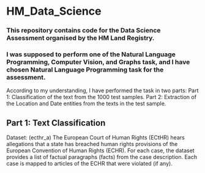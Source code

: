 # HM_Data_Science

### This repository contains code for the Data Science Assessment organised by the HM Land Registry.

### I was supposed to perform one of the Natural Language Programming, Computer Vision, and Graphs task, and I have chosen **Natural Language Programming** task for the assessment. 

According to my understanding, I have performed the task in two parts: 
  Part 1: Classification of the text from the 1000 test samples. 
  Part 2: Extraction of the Location and Date entities from the texts in the test sample. 

## Part 1: Text Classification

Dataset: (ecthr_a) The European Court of Human Rights (ECtHR) hears allegations that a state has breached human rights provisions of the European Convention of Human Rights (ECHR). For each case, the dataset provides a list of factual paragraphs (facts) from the case description. Each case is mapped to articles of the ECHR that were violated (if any).
